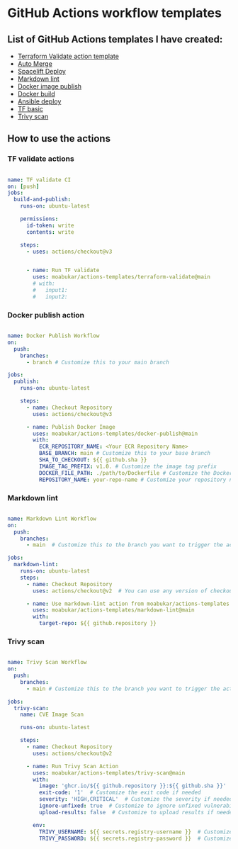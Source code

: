 # GitHub Actions workflow templates

## List of GitHub Actions templates I have created:

- [Terraform Validate action template](.github/actions/terraform-validate/action.yml)
- [Auto Merge](.github/actions/auto-merge/action.yml)
- [Spacelift Deploy](.github/actions/spacelift-deploy/action.yml)
- [Markdown lint](.github/actions/markdown-lint/action.yml)
- [Docker image publish](.github/actions/docker-publish/action.yml)
- [Docker build](.github/actions/docker-build/action.yml)
- [Ansible deploy](.github/actions/ansible-deploy/actions.yml)
- [TF basic](.github/actions/tf-basic/action.yml)
- [Trivy scan](.github/actions/trivy-scan/action.yml)

## How to use the actions

### TF validate actions

```yaml

name: TF validate CI
on: [push]
jobs:
  build-and-publish:
    runs-on: ubuntu-latest

    permissions:
      id-token: write
      contents: write

    steps:
      - uses: actions/checkout@v3


      - name: Run TF validate
        uses: moabukar/actions-templates/terraform-validate@main
        # with:
        #   input1:
        #   input2:


```


### Docker publish action

```yaml

name: Docker Publish Workflow
on:
  push:
    branches:
      - branch # Customize this to your main branch

jobs:
  publish:
    runs-on: ubuntu-latest

    steps:
      - name: Checkout Repository
        uses: actions/checkout@v3

      - name: Publish Docker Image
        uses: moabukar/actions-templates/docker-publish@main
        with:
          ECR_REPOSITORY_NAME: <Your ECR Repository Name>
          BASE_BRANCH: main # Customize this to your base branch
          SHA_TO_CHECKOUT: ${{ github.sha }}
          IMAGE_TAG_PREFIX: v1.0. # Customize the image tag prefix
          DOCKER_FILE_PATH: ./path/to/Dockerfile # Customize the Dockerfile path
          REPOSITORY_NAME: your-repo-name # Customize your repository name

```


### Markdown lint


```yaml

name: Markdown Lint Workflow
on:
  push:
    branches:
      - main  # Customize this to the branch you want to trigger the action on

jobs:
  markdown-lint:
    runs-on: ubuntu-latest
    steps:
      - name: Checkout Repository
        uses: actions/checkout@v2  # You can use any version of checkout action

      - name: Use markdown-lint action from moabukar/actions-templates
        uses: moabukar/actions-templates/markdown-lint@main
        with:
          target-repo: ${{ github.repository }}

```


### Trivy scan

```yaml

name: Trivy Scan Workflow
on:
  push:
    branches:
      - main # Customize this to the branch you want to trigger the action on

jobs:
  trivy-scan:
    name: CVE Image Scan

    runs-on: ubuntu-latest

    steps:
      - name: Checkout Repository
        uses: actions/checkout@v2 

      - name: Run Trivy Scan Action
        uses: moabukar/actions-templates/trivy-scan@main
        with:
          image: 'ghcr.io/${{ github.repository }}:${{ github.sha }}'  # Customize the image reference
          exit-code: '1'  # Customize the exit code if needed
          severity: 'HIGH,CRITICAL'  # Customize the severity if needed
          ignore-unfixed: true  # Customize to ignore unfixed vulnerabilities if needed
          upload-results: false  # Customize to upload results if needed

        env:
          TRIVY_USERNAME: ${{ secrets.registry-username }}  # Customize your registry username secret
          TRIVY_PASSWORD: ${{ secrets.registry-password }}  # Customize your registry password secret


```
